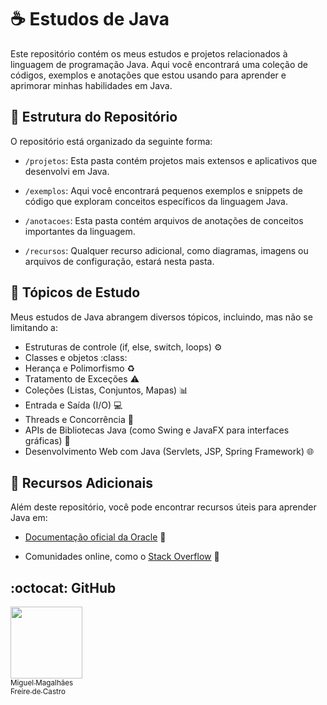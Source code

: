 # :coffee: Estudos de Java 

Este repositório contém os meus estudos e projetos relacionados à linguagem de programação Java. Aqui você encontrará uma coleção de códigos, exemplos e anotações que estou usando para aprender e aprimorar minhas habilidades em Java.

## :file_folder: Estrutura do Repositório 

O repositório está organizado da seguinte forma:

- `/projetos`: Esta pasta contém projetos mais extensos e aplicativos que desenvolvi em Java.

- `/exemplos`: Aqui você encontrará pequenos exemplos e snippets de código que exploram conceitos específicos da linguagem Java.

- `/anotacoes`: Esta pasta contém arquivos de anotações de conceitos importantes da linguagem.

- `/recursos`: Qualquer recurso adicional, como diagramas, imagens ou arquivos de configuração, estará nesta pasta.

## :notebook: Tópicos de Estudo

Meus estudos de Java abrangem diversos tópicos, incluindo, mas não se limitando a:

- Estruturas de controle (if, else, switch, loops) :gear:
- Classes e objetos :class:
- Herança e Polimorfismo :recycle:
- Tratamento de Exceções :warning:
- Coleções (Listas, Conjuntos, Mapas) :bar_chart:
- Entrada e Saída (I/O) :computer:
- Threads e Concorrência :thread:
- APIs de Bibliotecas Java (como Swing e JavaFX para interfaces gráficas) :art:
- Desenvolvimento Web com Java (Servlets, JSP, Spring Framework) :globe_with_meridians:

## :link: Recursos Adicionais 

Além deste repositório, você pode encontrar recursos úteis para aprender Java em:

- [Documentação oficial da Oracle](https://docs.oracle.com/en/java/) :book:

- Comunidades online, como o [Stack Overflow](https://stackoverflow.com/questions/tagged/java) :speech_balloon:

## :octocat: GitHub 
[<img loading="lazy" src="https://avatars.githubusercontent.com/u/104601913?v=4" width=115><br><sub>Miguel Magalhães <br> Freire de Castro</sub>](https://github.com/MiguelMagCastro)
